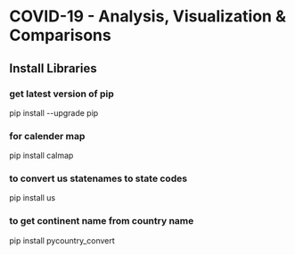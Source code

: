 # COVID-19 - Analysis, Visualization & Comparisons

## Install Libraries
### get latest version of pip
pip install --upgrade pip

### for calender map
pip install calmap

### to convert us statenames to state codes
pip install us

### to get continent name from country name
pip install pycountry_convert

